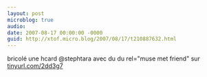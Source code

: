 ```yaml
---
layout: post
microblog: true
audio: 
date: 2007-08-17 00:00:00 -0000
guid: http://xtof.micro.blog/2007/08/17/t210887632.html
---
```

bricolé une hcard @stephtara avec du du rel="muse met friend"  sur  [tinyurl.com/2dd3g7](http://tinyurl.com/2dd3g7)
